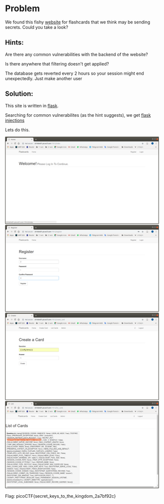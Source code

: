 # Problem
We found this fishy [website](http://2018shell1.picoctf.com:17012/) for flashcards that we think may be sending secrets. Could you take a look?

## Hints:
Are there any common vulnerabilities with the backend of the website?

Is there anywhere that filtering doesn't get applied?

The database gets reverted every 2 hours so your session might end unexpectedly. Just make another user

## Solution:
This site is written in [flask](http://flask.pocoo.org/).

Searching for common vulnerabilites (as the hint suggests), we get [flask injections](https://nvisium.com/blog/2015/12/07/injecting-flask.html)

Lets do this.

![screenshot 1](./screenshot-1.png)
![screenshot 2](./screenshot-2.png)
![screenshot 3](./screenshot-3.png)
![screenshot 4](./screenshot-4.png)

Flag: picoCTF{secret_keys_to_the_kingdom_2a7bf92c}
